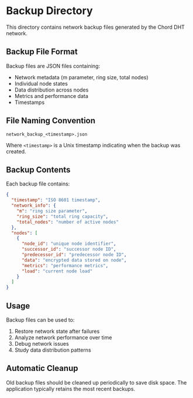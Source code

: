 # Backup Directory

This directory contains network backup files generated by the Chord DHT network.

## Backup File Format

Backup files are JSON files containing:
- Network metadata (m parameter, ring size, total nodes)
- Individual node states
- Data distribution across nodes
- Metrics and performance data
- Timestamps

## File Naming Convention

`network_backup_<timestamp>.json`

Where `<timestamp>` is a Unix timestamp indicating when the backup was created.

## Backup Contents

Each backup file contains:

```json
{
  "timestamp": "ISO 8601 timestamp",
  "network_info": {
    "m": "ring size parameter",
    "ring_size": "total ring capacity",
    "total_nodes": "number of active nodes"
  },
  "nodes": [
    {
      "node_id": "unique node identifier",
      "successor_id": "successor node ID",
      "predecessor_id": "predecessor node ID", 
      "data": "encrypted data stored on node",
      "metrics": "performance metrics",
      "load": "current node load"
    }
  ]
}
```

## Usage

Backup files can be used to:
1. Restore network state after failures
2. Analyze network performance over time
3. Debug network issues
4. Study data distribution patterns

## Automatic Cleanup

Old backup files should be cleaned up periodically to save disk space. The application typically retains the most recent backups.